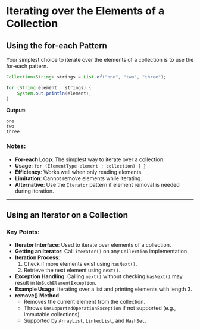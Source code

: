 # Iterating over the Elements of a Collection
## Using the for-each Pattern
Your simplest choice to iterate over the elements of a collection is to use the for-each pattern.  

```java
Collection<String> strings = List.of("one", "two", "three");

for (String element : strings) {
    System.out.println(element);
}
```
**Output:**  
```
one  
two  
three  
```

### Notes:  
- **For-each Loop**: The simplest way to iterate over a collection.  
- **Usage**: `for (ElementType element : collection) { }`  
- **Efficiency**: Works well when only reading elements.  
- **Limitation**: Cannot remove elements while iterating.  
- **Alternative**: Use the `Iterator` pattern if element removal is needed during iteration.

---

## Using an Iterator on a Collection
### Key Points:  
- **Iterator Interface**: Used to iterate over elements of a collection.  
- **Getting an Iterator**: Call `iterator()` on any `Collection` implementation.  
- **Iteration Process**:  
  1. Check if more elements exist using `hasNext()`.  
  2. Retrieve the next element using `next()`.  
- **Exception Handling**: Calling `next()` without checking `hasNext()` may result in `NoSuchElementException`.  
- **Example Usage**: Iterating over a list and printing elements with length 3.  
- **remove() Method**:  
  - Removes the current element from the collection.  
  - Throws `UnsupportedOperationException` if not supported (e.g., immutable collections).  
  - Supported by `ArrayList`, `LinkedList`, and `HashSet`.
